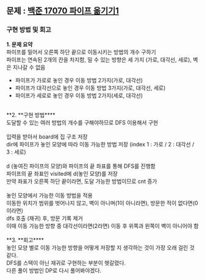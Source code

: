 ## 문제 : [백준 17070 파이프 옮기기1](https://www.acmicpc.net/problem/17070)
### 구현 방법 및 회고

**1. **문제 요약****
</br>
파이프를 밀어서 오른쪽 하단 끝으로 이동시키는 방법의 개수 구하기
</br>
파이프는 연속된 2개의 칸을 차지함, 밀 수 있는 방향은 세 가지 (가로, 대각선, 세로), 벽은 지나갈 수 없음
</br>
- 파이프가 가로로 놓인 경우 이동 방법 2가지(가로, 대각선)
- 파이프가 대각선으로 놓인 경우 이동 방법 3가지(가로, 대각선, 세로)
- 파이프가 세로로 놓인 경우 이동 방법 2가지(세로, 대각선)
</br>
**2. **구현 방법****
</br>
도달할 수 있는 여러 방법의 개수를 구해야하므로 DFS 이용해서 구현
</br>
</br>
입력을 받아서 board에 집 구조 저장
</br>
dir에 파이프가 놓인 모양에 따라 이동 가능한 방법 저장 (index 1 : 가로 / 2 : 대각선 / 3 : 세로)
</br>
</br>
d (놓여진 파이프의 모양)와 파이프의 끝 좌표를 통해 DFS를 진행함
</br>
파이프의 끝 좌표인 visited에 d(놓인 모양)를 저장
</br>
만약 좌표가 오른쪽 하단 끝이라면, 도달 가능한 방법이므로 cnt 증가
</br>
</br>
놓인 모양에서 가능한 이동 방법을 적용
</br>
이동한 위치가 범위를 벗어나지 않고, 벽이 아니며(1이 아니라면), 방문한 적이 없다면(0이라면)
</br>
dfs 호출 (재귀) 후, 방문 기록 제거
</br>
이때 이동 가능한 방향 중 대각선이라면(2라면) 이동 후 위쪽과 왼쪽이 벽이 아니어야 함
</br>
</br>
**3. **회고****
</br>
놓인 모양 별로 이동 가능한 방향을 어떻게 저장할 지 생각하는 것이 가장 오래 걸린 것 같다.
</br>
DFS를 스택이 아닌 재귀로 구현하는 부분이 헷갈렸다.
</br>
다른 풀이 방법인 DP로 다시 풀어봐야겠다.
</br>
